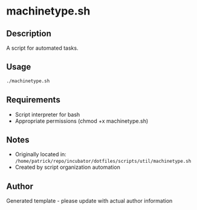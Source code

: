 # machinetype.sh

## Description
A script for automated tasks.

## Usage
```bash
./machinetype.sh
```

## Requirements
- Script interpreter for bash
- Appropriate permissions (chmod +x machinetype.sh)

## Notes
- Originally located in: `/home/patrick/repo/incubator/dotfiles/scripts/util/machinetype.sh`
- Created by script organization automation

## Author
Generated template - please update with actual author information
